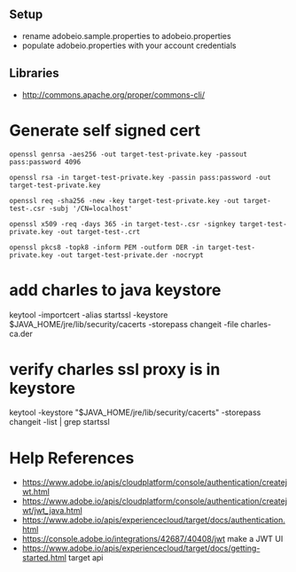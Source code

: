 ## Setup

* rename adobeio.sample.properties to adobeio.properties
* populate adobeio.properties with your account credentials 

## Libraries
* http://commons.apache.org/proper/commons-cli/

# Generate self signed cert
```
openssl genrsa -aes256 -out target-test-private.key -passout pass:password 4096

openssl rsa -in target-test-private.key -passin pass:password -out target-test-private.key

openssl req -sha256 -new -key target-test-private.key -out target-test-.csr -subj '/CN=localhost'

openssl x509 -req -days 365 -in target-test-.csr -signkey target-test-private.key -out target-test-.crt

openssl pkcs8 -topk8 -inform PEM -outform DER -in target-test-private.key -out target-test-private.der -nocrypt
```

# add charles to java keystore
keytool -importcert -alias startssl -keystore $JAVA_HOME/jre/lib/security/cacerts -storepass changeit -file charles-ca.der

# verify charles ssl proxy is in keystore
keytool -keystore "$JAVA_HOME/jre/lib/security/cacerts" -storepass changeit -list | grep startssl


# Help References
* https://www.adobe.io/apis/cloudplatform/console/authentication/createjwt.html
* https://www.adobe.io/apis/cloudplatform/console/authentication/createjwt/jwt_java.html
* https://www.adobe.io/apis/experiencecloud/target/docs/authentication.html
* https://console.adobe.io/integrations/42687/40408/jwt make a JWT UI
* https://www.adobe.io/apis/experiencecloud/target/docs/getting-started.html target api
